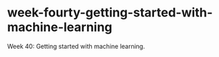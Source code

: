 # week-fourty-getting-started-with-machine-learning
Week 40: Getting started with machine learning.
